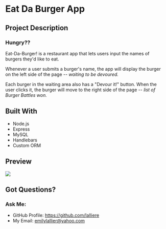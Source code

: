 # Eat Da Burger App

## Project Description
### Hungry??

Eat-Da-Burger! is a restaurant app that lets users input the names of burgers they'd like to eat.

Whenever a user submits a burger's name, the app will display the burger on the left side of the page -- <i>waiting to be devoured.</i>

Each burger in the waiting area also has a "Devour it!" button. When the user clicks it, the burger will move to the right side of the page -- <i>list of Burger Battles won.</i>

## Built With
* Node.js
* Express
* MySQL
* Handlebars
* Custom ORM

## Preview

<img src="./screenshot.png">

## Got Questions? 
### Ask Me:
* GitHub Profile: https://github.com/lalliere
* My Email: emilylallier@yahoo.com 

